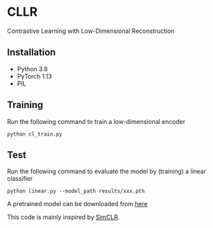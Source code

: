 # CLLR
Contrastive Learning with Low-Dimensional Reconstruction

## Installation
- Python 3.8 
- PyTorch 1.13
- PIL

## Training
Run the following command to train a low-dimensional encoder
```
python cl_train.py
```

## Test
Run the following command to evaluate the model by (training) a linear classifier
```
python linear.py --model_path results/xxx.pth
```

A pretrained model can be downloaded from [here](https://drive.google.com/file/d/1d8nfGHsHIuJYjU7mHtCtSXf98IbWMFAa/view?usp=sharing)

This code is mainly inspired by [SimCLR](https://github.com/leftthomas/SimCLR).
